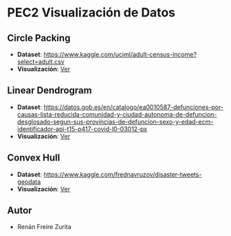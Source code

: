 # PEC2 Visualización de Datos

## Circle Packing

* **Dataset**: https://www.kaggle.com/uciml/adult-census-income?select=adult.csv
* **Visualización**: [Ver](https://github.com/rfreirez/data_visualization/Circle_Packing)

## Linear Dendrogram

* **Dataset**: https://datos.gob.es/en/catalogo/ea0010587-defunciones-por-causas-lista-reducida-comunidad-y-ciudad-autonoma-de-defuncion-desglosado-segun-sus-provincias-de-defuncion-sexo-y-edad-ecm-identificador-api-t15-p417-covid-l0-03012-px
* **Visualización**: [Ver](https://github.com/rfreirez/data_visualization/Linear_Dendrogram)

## Convex Hull

* **Dataset**: https://www.kaggle.com/frednavruzov/disaster-tweets-geodata
* **Visualización**: [Ver](https://github.com/rfreirez/data_visualization/Convex_Hull)


## Autor

* Renán Freire Zurita